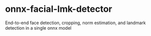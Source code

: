 # onnx-facial-lmk-detector
End-to-end face detection, cropping, norm estimation, and landmark detection in a single onnx model
